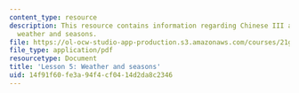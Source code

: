 ```yaml
---
content_type: resource
description: This resource contains information regarding Chinese III assignments,
  weather and seasons.
file: https://ol-ocw-studio-app-production.s3.amazonaws.com/courses/21g-103-chinese-iii-regular-fall-2003/14f91f60fe3a94f4cf0414d2da8c2346_MIT21G_103F03_lesson5.pdf
file_type: application/pdf
resourcetype: Document
title: 'Lesson 5: Weather and seasons'
uid: 14f91f60-fe3a-94f4-cf04-14d2da8c2346
---
```

